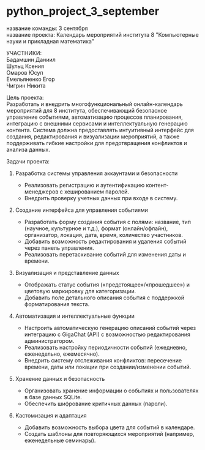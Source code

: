# python_project_3_september
название команды: 3 сентября <br />
название проекта: Календарь мероприятий  института 8 "Компьютерные науки и прикладная математика" <br />

УЧАСТНИКИ: <br />
Бадамшин Даниил <br />
Шульц Ксения <br />
Омаров Юсуп <br />
Емельяненко Егор <br />
Чигрин Никита <br />
  
Цель проекта:  <br />
Разработать и внедрить многофункциональный онлайн-календарь мероприятий для 8 института, обеспечивающий безопасное управление событиями, автоматизацию процессов планирования, интеграцию с внешними сервисами и интеллектуальную генерацию контента. Система должна предоставлять интуитивный интерфейс для создания, редактирования и визуализации мероприятий, а также поддерживать гибкие настройки для предотвращения конфликтов и анализа данных.  

Задачи проекта:

1. Разработка системы управления аккаунтами и безопасности  
   - Реализовать регистрацию и аутентификацию контент-менеджеров с хешированием паролей.  
   - Внедрить проверку учетных данных при входе в систему.  

2. Создание интерфейса для управления событиями  
   - Разработать форму создания события с полями: название, тип (научное, культурное и т.д.), формат (онлайн/офлайн), организатор, локация, дата, время, количество участников.  
   - Добавить возможность редактирования и удаления событий через панель управления.  
   - Реализовать перетаскивание событий для изменения даты и времени.  

3. Визуализация и представление данных  
   - Отображать статус события («предстоящее»/«прошедшее») и цветовую маркировку для категоризации.  
   - Добавить поле детального описания события с поддержкой форматирования текста.  

4. Автоматизация и интеллектуальные функции 
   - Настроить автоматическую генерацию описаний событий через интеграцию с GigaChat (API) с возможностью редактирования администратором.  
   - Реализовать настройку периодичности событий (ежедневно, еженедельно, ежемесячно).  
   - Внедрить систему отслеживания конфликтов: пересечение времени, даты или локации при создании/изменении событий.  

5. Хранение данных и безопасность  
   - Организовать хранение информации о событиях и пользователях в базе данных SQLite.  
   - Обеспечить шифрование критичных данных (пароли).  

6. Кастомизация и адаптация  
   - Добавить возможность выбора цвета для событий в календаре.  
   - Создать шаблоны для повторяющихся мероприятий (например, еженедельные семинары).
